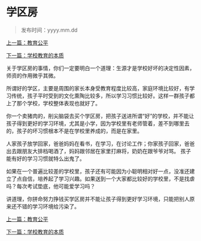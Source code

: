 #  学区房

> 发布时间：yyyy.mm.dd 

[上一篇：教育公平](/education/article51)

[下一篇：学校教育的本质](/education/article53)



关于学区房的事情，你们一定要明白一个道理：生源才是学校好坏的决定性因素，师资的作用微乎其微。

 所谓好的学区，主要是周围的家长本身受教育程度比较高，家庭环境比较好，有学习传统，孩子平时受到的文化熏陶比较多，所以学习习惯比较好。这样一群孩子都上了那个学校，学校整体表现也就好了。

 你一个卖猪肉的，削尖脑袋去买个学区房，把孩子送进所谓“好”的学校，并不能让孩子得到更好的学习环境，尤其是小学，因为学校里有老师管着，差不到哪里去的，孩子的坏习惯根本不是在学校里养成的，而是在家里。

人家孩子放学回家，爸爸妈妈在看书，在学习，在讨论工作；你家孩子回家，爸爸出去跟朋友大排档喝酒了，妈妈跟邻居在家里打麻将，奶奶在跟爷爷对骂。
孩子能有好的学习习惯就特么出鬼了。

如果在一个普遍比较差的学校里，孩子还有可能因为小聪明相对好一点，没准还建立了点自信，培养起了学习兴趣。如果送到一个大家都比较好的学校里，不是找虐吗？每次考试垫底，他可能爱学习吗？

讲道理，你拼命努力挣钱买学区房并不能让孩子得到更好学习环境，只能把别人原来还不错的学习环境给污染了。



[上一篇：教育公平](/education/article51)

[下一篇：学校教育的本质](/education/article53)

